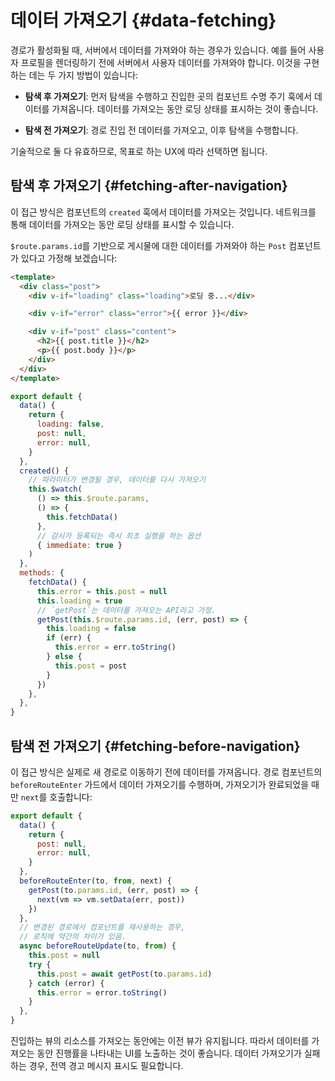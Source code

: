 # 데이터 가져오기 {#data-fetching}

경로가 활성화될 때, 서버에서 데이터를 가져와야 하는 경우가 있습니다.
예를 들어 사용자 프로필을 렌더링하기 전에 서버에서 사용자 데이터를 가져와야 합니다.
이것을 구현하는 데는 두 가지 방법이 있습니다:

- **탐색 후 가져오기**:
  먼저 탐색을 수행하고 진입한 곳의 컴포넌트 수명 주기 훅에서 데이터를 가져옵니다.
  데이터를 가져오는 동안 로딩 상태를 표시하는 것이 좋습니다.

- **탐색 전 가져오기**:
  경로 진입 전 데이터를 가져오고, 이후 탐색을 수행합니다.

기술적으로 둘 다 유효하므로,
목표로 하는 UX에 따라 선택하면 됩니다.

## 탐색 후 가져오기 {#fetching-after-navigation}

이 접근 방식은 컴포넌트의 `created` 훅에서 데이터를 가져오는 것입니다.
네트워크를 통해 데이터를 가져오는 동안 로딩 상태를 표시할 수 있습니다.

`$route.params.id`를 기반으로 게시물에 대한 데이터를 가져와야 하는 `Post` 컴포넌트가 있다고 가정해 보겠습니다:

```html
<template>
  <div class="post">
    <div v-if="loading" class="loading">로딩 중...</div>

    <div v-if="error" class="error">{{ error }}</div>

    <div v-if="post" class="content">
      <h2>{{ post.title }}</h2>
      <p>{{ post.body }}</p>
    </div>
  </div>
</template>
```

```js
export default {
  data() {
    return {
      loading: false,
      post: null,
      error: null,
    }
  },
  created() {
    // 파라미터가 변경될 경우, 데이터를 다시 가져오기
    this.$watch(
      () => this.$route.params,
      () => {
        this.fetchData()
      },
      // 감시가 등록되는 즉시 최초 실행을 하는 옵션
      { immediate: true }
    )
  },
  methods: {
    fetchData() {
      this.error = this.post = null
      this.loading = true
      // `getPost`는 데이터를 가져오는 API라고 가정.
      getPost(this.$route.params.id, (err, post) => {
        this.loading = false
        if (err) {
          this.error = err.toString()
        } else {
          this.post = post
        }
      })
    },
  },
}
```

## 탐색 전 가져오기 {#fetching-before-navigation}

이 접근 방식은 실제로 새 경로로 이동하기 전에 데이터를 가져옵니다.
경로 컴포넌트의 `beforeRouteEnter` 가드에서 데이터 가져오기를 수행하며,
가져오기가 완료되었을 때만 `next`를 호출합니다:

```js
export default {
  data() {
    return {
      post: null,
      error: null,
    }
  },
  beforeRouteEnter(to, from, next) {
    getPost(to.params.id, (err, post) => {
      next(vm => vm.setData(err, post))
    })
  },
  // 변경된 경로에서 컴포넌트를 재사용하는 경우,
  // 로직에 약간의 차이가 있음.
  async beforeRouteUpdate(to, from) {
    this.post = null
    try {
      this.post = await getPost(to.params.id)
    } catch (error) {
      this.error = error.toString()
    }
  },
}
```

진입하는 뷰의 리소스를 가져오는 동안에는 이전 뷰가 유지됩니다.
따라서 데이터를 가져오는 동안 진행률을 나타내는 UI를 노출하는 것이 좋습니다.
데이터 가져오기가 실패하는 경우,
전역 경고 메시지 표시도 필요합니다.

<!-- ### Using Composition API -->

<!-- TODO: -->
